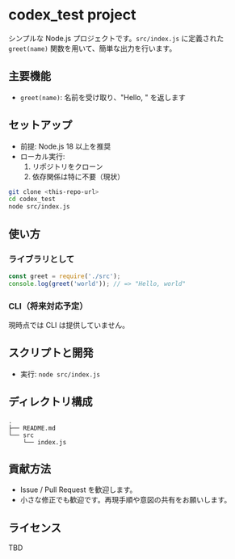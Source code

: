 # codex_test project

シンプルな Node.js プロジェクトです。`src/index.js` に定義された `greet(name)` 関数を用いて、簡単な出力を行います。

## 主要機能
- `greet(name)`: 名前を受け取り、"Hello, <name>" を返します

## セットアップ
- 前提: Node.js 18 以上を推奨
- ローカル実行:
  1. リポジトリをクローン
  2. 依存関係は特に不要（現状）

```bash
git clone <this-repo-url>
cd codex_test
node src/index.js
```

## 使い方
### ライブラリとして
```js
const greet = require('./src');
console.log(greet('world')); // => "Hello, world"
```

### CLI（将来対応予定）
現時点では CLI は提供していません。

## スクリプトと開発
- 実行: `node src/index.js`

## ディレクトリ構成
```text
.
├── README.md
└── src
    └── index.js
```

## 貢献方法
- Issue / Pull Request を歓迎します。
- 小さな修正でも歓迎です。再現手順や意図の共有をお願いします。

## ライセンス
TBD
